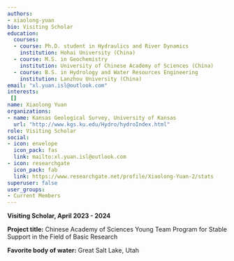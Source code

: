 ```yaml
---
authors:
- xiaolong-yuan
bio: Visiting Scholar
education:
  courses:
  - course: Ph.D. student in Hydraulics and River Dynamics
    institution: Hohai University (China)
  - course: M.S. in Geochemistry
    institution: University of Chinese Academy of Sciences (China)
  - course: B.S. in Hydrology and Water Resources Engineering
    institution: Lanzhou University (China)
email: "xl.yuan.isl@outlook.com"
interests:
 []
name: Xiaolong Yuan
organizations:
- name: Kansas Geological Survey, University of Kansas
  url: "http://www.kgs.ku.edu/Hydro/hydroIndex.html"
role: Visiting Scholar
social:
- icon: envelope
  icon_pack: fas
  link: mailto:xl.yuan.isl@outlook.com
- icon: researchgate
  icon_pack: fab
  link: https://www.researchgate.net/profile/Xiaolong-Yuan-2/stats
superuser: false
user_groups:
- Current Members
---
```

**Visiting Scholar, April 2023 - 2024**

**Project title:** Chinese Academy of Sciences Young Team Program for Stable Support in the Field of Basic Research

**Favorite body of water:** Great Salt Lake, Utah